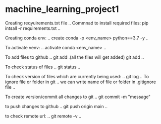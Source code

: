 # machine_learning_project1
Creating reqyuirements.txt file
..
Commnad to install required files: pip intsall -r requirements.txt
..

Creating conda env:
..
create conda -p <env_name> python==3.7 -y
..


To activate venv:
..
activate conda <env_name>
..

To add files to github
..
git add .(all the files will get added)
git add <filename>
..

To check status of files
..
git status
..

To check version of files which are currently being used:
..
git log
..
To ignore file or folder in git
..
we can write name of file or folder in .gitignore file
..

To create version/commit all changes to git
..
git commit -m "message" 

to push changes to github
..
git push origin main
..

to check remote url:
..
git remote -v
..